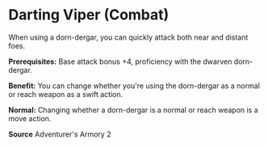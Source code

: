 ﻿---
cssclass: [feats]

---
# Darting Viper (Combat)

When using a dorn-dergar, you can quickly attack both near and distant foes.

**Prerequisites:** Base attack bonus +4, proficiency with the dwarven dorn-dergar.

**Benefit:** You can change whether you're using the dorn-dergar as a normal or reach weapon as a swift action.

**Normal:** Changing whether a dorn-dergar is a normal or reach weapon is a move action.

**Source** Adventurer's Armory 2